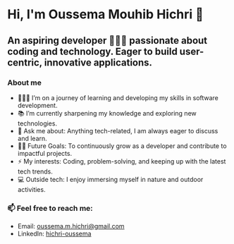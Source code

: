 # Hi, I'm Oussema Mouhib Hichri 👋

## An aspiring developer 🧑🏽‍💻 passionate about coding and technology. Eager to build user-centric, innovative applications.

### About me

- 🧑🏽‍💻 I’m on a journey of learning and developing my skills in software development.
- 📚 I’m currently sharpening my knowledge and exploring new technologies.
- 💬 Ask me about: Anything tech-related, I am always eager to discuss and learn.
- 💪🏼 Future Goals: To continuously grow as a developer and contribute to impactful projects.
- ⚡ My interests: Coding, problem-solving, and keeping up with the latest tech trends.
- 💻 Outside tech: I enjoy immersing myself in nature and outdoor activities.

### 📫 Feel free to reach me:

- Email: [oussema.m.hichri@gmail.com](mailto:oussema.m.hichri@gmail.com)
- LinkedIn: [hichri-oussema](https://www.linkedin.com/in/hichri-oussema/)

